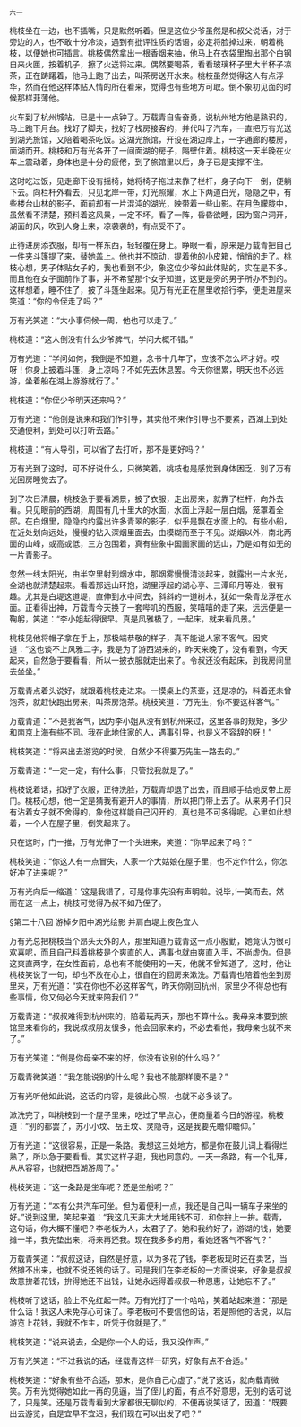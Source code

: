     六一 

   桃枝坐在一边，也不插嘴，只是默然听着。但是这位少爷虽然是和叔父说话，对于旁边的人，也不敢十分冷淡，遇到有批评性质的话语，必定将脸掉过来，朝着桃枝，以便她也可插言。桃枝偶然拿出一根香烟来抽，他马上在衣袋里掏出那个白钢自来火匣，按着机子，擦了火送将过来。偶然要喝茶，看看玻璃杯子里大半杯子凉茶，正在踌躇着，他马上跑了出去，叫茶房送开水来。桃枝虽然觉得这人有点浮华，然而在他这样体贴人情的所在看来，觉得也有些地方可取。倒不象初见面的时候那样菲薄他。

   火车到了杭州城站，已是十一点钟了。万载青自告奋勇，说杭州地方他是熟识的，马上跑下月台。找好了脚夫，找好了栈房接客的，并代叫了汽车，一直把万有光送到湖光旅馆，又陪着喝茶吃饭。这湖光旅馆，开设在湖边岸上，一字通廊的楼房，面湖而开。桃枝和万有光各开了一间面湖的房子，隔壁住着。桃枝这一天半晚在火车上震动着，身体也是十分的疲倦，到了旅馆里以后，身子已是支撑不住。

   这时吃过饭，见走廊下设有摇椅，她将椅子拖过来靠了栏杆，身子向下一倒，便躺下去。向栏杆外看去，只见北岸一带，灯光照耀，水上下两道白光，隐隐之中，有些楼台山林的影子，面前却有一片混沌的湖光，映带着一些山影。在月色朦胧中，虽然看不清楚，预料着这风景，一定不坏。看了一阵，昏昏欲睡，因为窗户洞开，湖面的风，吹到人身上来，凉袭袭的，有点受不了。

   正待进房添衣服，却有一样东西，轻轻覆在身上。睁眼一看，原来是万载青把自己一件夹斗篷提了来，替她盖上。他也并不惊动，提着他的小皮箱，悄悄的走了。桃枝心想，男子体贴女子的，我也看到不少，象这位少爷如此体贴的，实在是不多。而且他在女子面前作了事，并不希望那个女子知道，这更是旁的男子所办不到的。这样想着，睡不住了，披了斗篷坐起来。见万有光正在屋里收拾行李，便走进屋来笑道：“你的令侄走了吗？”

   万有光笑道：“大小事伺候一周，他也可以走了。”

   桃枝道：“这人倒没有什么少爷脾气，学问大概不错。”

   万有光道：“学问如何，我倒是不知道，念书十几年了，应该不怎么坏才好。哎呀！你身上披着斗篷，身上凉吗？不如先去休息罢。今天你很累，明天也不必远游，坐着船在湖上游游就行了。”

   桃枝道：“你侄少爷明天还来吗？”

   万有光道：“他倒是说来和我们作引导，其实他不来作引导也不要紧，西湖上到处交通便利，到处可以打听去路。”

   桃枝道：“有人导引，可以省了去打听，那不是更好吗？”

   万有光到了这时，可不好说什么，只微笑着。桃枝也是感觉到身体困乏，别了万有光回房睡觉去了。

   到了次日清晨，桃枝急于要看湖景，披了衣服，走出房来，就靠了栏杆，向外去看。只见眼前的西湖，周围有几十里大的水面，水面上浮起一层白烟，笼罩着全部。在白烟里，隐隐约约露出许多青翠的影子，似乎是飘在水面上的。有些小船，在近处划向远处，慢慢的钻入深烟里面去，由模糊而至于不见。湖烟以外，南北两面的山峰，或高或低，三方包围着，真有些象中国画家画的远山，乃是如有如无的一片青影子。

   忽然一线太阳光，由半空里射到烟水中，那烟雾慢慢清淡起来，就露出一片水光，全湖也就清楚起来。看着那远山环抱，湖里浮起的湖心亭、三潭印月等处，很有趣。尤其是白堤这道堤，直伸到水中间去，斜斜的一道树木，犹如一条青龙浮在水面。正看得出神，万载青今天换了一套哔叽的西服，笑嘻嘻的走了来，远远便是一鞠躬，笑道：“李小姐起得很早。真是风雅极了，一起床，就来看风景。”

   桃枝见他将帽子拿在手上，那极端恭敬的样子，真不能说人家不客气。因笑道：“这也谈不上风雅二字，我是为了游西湖来的，昨天来晚了，没有看到，今天起来，自然急于要看看，所以一披衣服就走出来了。令叔还没有起床，到我房间里去坐坐。”

   万载青点着头说好，就跟着桃枝走进来。一摸桌上的茶壶，还是凉的，料着还未曾泡茶，就赶快跑出房来，叫茶房泡茶。桃枝笑道：“万先生，你不要这样客气。”

   万载青道：“不是我客气，因为李小姐从没有到杭州来过，这里各事的规矩，多少和南京上海有些不同。我在此地住家的人，遇事引导，也是义不容辞的呀！”

   桃枝笑道：“将来出去游览的时侯，自然少不得要万先生一路去的。”

   万载青道：“一定一定，有什么事，只管找我就是了。”

   桃枝说着话，扣好了衣服，正待洗脸，万载青却退了出去，而且顺手给她反带上房门。桃枝心想，他一定是猜我有避开人的事情，所以把门带上去了。从来男子们只有沾着女子就不舍得的，象他这样能自己闪开的，真也是不可多得呢。心里如此想着，一个人在屋子里，倒笑起来了。

   只在这时，门一推，万有光伸了一个头进来，笑道：“你早起来了吗？”

   桃枝笑道：“你这人有一点冒失，人家一个大姑娘在屋子里，也不定作什么，你怎好冲了进来呢？”

   万有光向后一缩道：‘这是我错了，可是你事先没有声明啦。说毕，’一笑而去。然而在这一点上，桃枝可觉得乃叔不如乃侄了。

   §第二十八回 游棹夕阳中湖光绘影 并肩白堤上夜色宜人

   万有光总把桃枝当个昂头天外的人，那里知道万载青这一点小殷勤，她竟认为很可欢喜呢，而且自己料着桃枝是个爽直的人，遇事也就由爽直入手，不尚虚伪。但是这爽直两字，在女性面前，总也有不能使用的一天，他就不曾知道了。这时，他让桃枝笑说了一句，却也不放在心上，很自在的回房来漱洗。万载青也陪着他坐到房里来，万有光道：“实在你也不必这样客气，昨天你刚回杭州，家里少不得总也有些事情，你又何必今天就来陪我们？”

   万载青道：“叔叔难得到杭州来的，陪着玩两天，那也不算什么。我母亲本要到旅馆里来看你的，我说叔叔朋友很多，他会回家来的，不必去看他，我母亲也就不来了。”

   万有光笑道：“倒是你母亲不来的好，你没有说别的什么吗？”

   万载青微笑道：“我怎能说别的什么呢？我也不能那样傻不是？”

   万有光听他如此说，这话的内容，是彼此心照，也就不必多谈了。

   漱洗完了，叫桃枝到一个屋子里来，吃过了早点心，便商量着今日的游程。桃枝道：“别的都罢了，苏小小坟、岳王坟、灵隐寺，这是我要先瞻仰瞻仰。”

   万有光道：“这很容易，正是一条路。我想这三处地方，都是你在鼓儿词上看得烂熟了，所以急于要看看。其实这样子逛，我也同意的。一天一条路，有一个礼拜，从从容容，也就把西湖游周了。”

   桃枝笑道：“这一条路是坐车呢？还是坐船呢？”

   万有光道：“本有公共汽车可坐。但为着便利一点，我还是自己叫一辆车子来坐的好。”说到这里，笑起来道：“我这几天非大大地用钱不可，和你拚上一拚。载青，这句话，你大概不懂吧？李老板为人，太君子了。她和我约好了，游湖的钱，她要摊一半，我先垫出来，将来再还我。现在我多多的用，看她还客气不客气？”

   万载青笑道：“叔叔这话，自然是好意，以为多花了钱，李老板现时还在卖艺，当然摊不出来，也就不说还钱的话了。可是我们在李老板的一方面说来，好象是叔叔故意拚着花钱，拚得她还不出钱，让她永远得着叔叔一种恩惠，让她忘不了。”

   桃枝听了这话，脸上不免红起一阵。万有光打了一个哈哈，笑着站起来道：“那是什么话！我这人未免存心可诛了。李老板可不要信他的话，若是照他的话说，以后游览上花钱，我就不作主，听凭于你就是了。”

   桃枝笑道：“说来说去，全是你一个人的话，我又没作声。”

   万有光笑道：“不过我说的话，经载青这样一研究，好象有点不合适。”

   桃枝笑道：“好象有些不合适，那末，是你自己心虚了。”说了这话，就向载青微笑。万有光觉得她如此一再的见逼，当了侄儿的面，有点不好意思，无别的话可说了，只是笑。还是万载青看到大家都很无聊似的，不便再说笑话了，因道：“既要出去游览，自是宜早不宜迟，我们现在可以出发了吧？”

